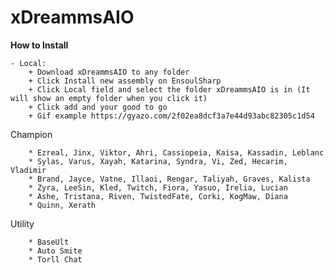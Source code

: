# xDreammsAIO
**How to Install**

    - Local:
        + Download xDreammsAIO to any folder
        + Click Install new assembly on EnsoulSharp
        + Click Local field and select the folder xDreammsAIO is in (It will show an empty folder when you click it)
        + Click add and your good to go
        + Gif example https://gyazo.com/2f02ea8dcf3a7e44d93abc82305c1d54

Champion

        * Ezreal, Jinx, Viktor, Ahri, Cassiopeia, Kaisa, Kassadin, Leblanc
        * Sylas, Varus, Xayah, Katarina, Syndra, Vi, Zed, Hecarim, Vladimir
        * Brand, Jayce, Vatne, Illaoi, Rengar, Taliyah, Graves, Kalista
        * Zyra, LeeSin, Kled, Twitch, Fiora, Yasuo, Irelia, Lucian
        * Ashe, Tristana, Riven, TwistedFate, Corki, KogMaw, Diana
        * Quinn, Xerath
Utility

        * BaseUlt
        * Auto Smite
        * Torll Chat
